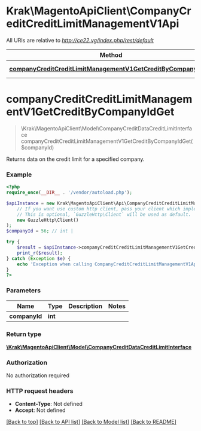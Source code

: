 # Krak\MagentoApiClient\CompanyCreditCreditLimitManagementV1Api

All URIs are relative to *http://ce22.vg/index.php/rest/default*

Method | HTTP request | Description
------------- | ------------- | -------------
[**companyCreditCreditLimitManagementV1GetCreditByCompanyIdGet**](CompanyCreditCreditLimitManagementV1Api.md#companyCreditCreditLimitManagementV1GetCreditByCompanyIdGet) | **GET** /V1/companyCredits/company/{companyId} | 


# **companyCreditCreditLimitManagementV1GetCreditByCompanyIdGet**
> \Krak\MagentoApiClient\Model\CompanyCreditDataCreditLimitInterface companyCreditCreditLimitManagementV1GetCreditByCompanyIdGet($companyId)



Returns data on the credit limit for a specified company.

### Example
```php
<?php
require_once(__DIR__ . '/vendor/autoload.php');

$apiInstance = new Krak\MagentoApiClient\Api\CompanyCreditCreditLimitManagementV1Api(
    // If you want use custom http client, pass your client which implements `GuzzleHttp\ClientInterface`.
    // This is optional, `GuzzleHttp\Client` will be used as default.
    new GuzzleHttp\Client()
);
$companyId = 56; // int | 

try {
    $result = $apiInstance->companyCreditCreditLimitManagementV1GetCreditByCompanyIdGet($companyId);
    print_r($result);
} catch (Exception $e) {
    echo 'Exception when calling CompanyCreditCreditLimitManagementV1Api->companyCreditCreditLimitManagementV1GetCreditByCompanyIdGet: ', $e->getMessage(), PHP_EOL;
}
?>
```

### Parameters

Name | Type | Description  | Notes
------------- | ------------- | ------------- | -------------
 **companyId** | **int**|  |

### Return type

[**\Krak\MagentoApiClient\Model\CompanyCreditDataCreditLimitInterface**](../Model/CompanyCreditDataCreditLimitInterface.md)

### Authorization

No authorization required

### HTTP request headers

 - **Content-Type**: Not defined
 - **Accept**: Not defined

[[Back to top]](#) [[Back to API list]](../../README.md#documentation-for-api-endpoints) [[Back to Model list]](../../README.md#documentation-for-models) [[Back to README]](../../README.md)

